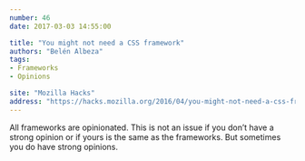 ```yaml
---
number: 46
date: 2017-03-03 14:55:00

title: "You might not need a CSS framework"
authors: "Belén Albeza"
tags:
- Frameworks
- Opinions

site: "Mozilla Hacks"
address: "https://hacks.mozilla.org/2016/04/you-might-not-need-a-css-framework/"
---
```


All frameworks are opinionated. This is not an issue if you don’t have a strong opinion or if yours is the same as the frameworks. But sometimes you do have strong opinions.
